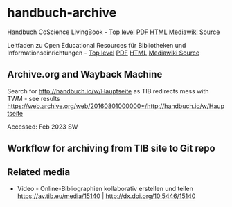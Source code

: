 # handbuch-archive

Handbuch CoScience LivingBook - [Top level](co-science-living-book/) [PDF](co-science-living-book/PDF/CoScience_LivingBook.pdf) [HTML](co-science-living-book/html/index.html) [Mediawiki Source](co-science-living-book/mediawiki-source/) 

Leitfaden zu Open Educational Resources für Bibliotheken und Informationseinrichtungen - [Top level](oer/) [PDF](oer/pdf/OER.pdf) [HTML](oer/html/index.html) [Mediawiki Source](eor/mediawiki-source/) 

## Archive.org and Wayback Machine

Search for http://handbuch.io/w/Hauptseite as TIB redirects mess with TWM - see results https://web.archive.org/web/20160801000000*/http://handbuch.io/w/Hauptseite

Accessed: Feb 2023 SW

## Workflow for archiving from TIB site to Git repo


## Related media

  * Video - Online-Bibliographien kollaborativ erstellen und teilen https://av.tib.eu/media/15140 | http://dx.doi.org/10.5446/15140

  
